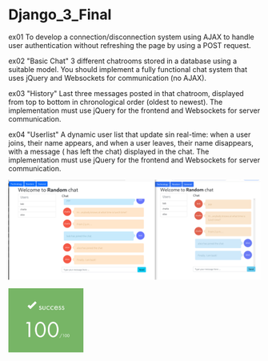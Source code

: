 # Django_3_Final
ex01 
To develop a connection/disconnection system using AJAX to handle user authentication without refreshing the page by  using a POST request. 

ex02 "Basic Chat"
3 different chatrooms  stored in a database using a suitable model. You should implement a fully functional chat system that uses jQuery and Websockets for communication (no AJAX). 

ex03 "History"
Last three messages posted in that chatroom, displayed from top to bottom in chronological order (oldest to newest). The implementation must use jQuery for the frontend and Websockets for server communication.

ex04 "Userlist"
A dynamic user list that update sin real-time: when a user joins, their name appears, and when a user leaves, their name disappears, with a message (<username> has left the chat) displayed in the chat. The implementation must use jQuery for the frontend and Websockets for server communication.














![Descripción de la imagen](https://github.com/beatriangu/Django_3_Final/blob/main/Screenshot%20from%202024-09-07%2015-09-41.png)



<p align="left">
  <img src="https://github.com/beatriangu/Libft/blob/main/100.png?raw=true" alt="100.png" width="150"/>
</p>
